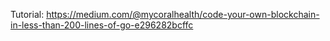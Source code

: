 Tutorial: <https://medium.com/@mycoralhealth/code-your-own-blockchain-in-less-than-200-lines-of-go-e296282bcffc> 